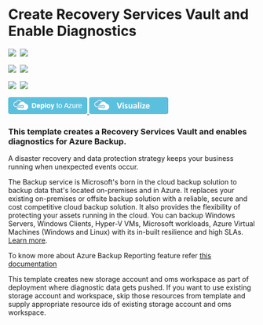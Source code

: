 # Create Recovery Services Vault and Enable Diagnostics

<IMG SRC="https://azbotstorage.blob.core.windows.net/badges/101-recovery-services-create-vault-enable-diagnostics/PublicLastTestDate.svg" />&nbsp;
<IMG SRC="https://azbotstorage.blob.core.windows.net/badges/101-recovery-services-create-vault-enable-diagnostics/PublicDeployment.svg" />&nbsp;

<IMG SRC="https://azbotstorage.blob.core.windows.net/badges/101-recovery-services-create-vault-enable-diagnostics/FairfaxLastTestDate.svg" />&nbsp;
<IMG SRC="https://azbotstorage.blob.core.windows.net/badges/101-recovery-services-create-vault-enable-diagnostics/FairfaxDeployment.svg" />&nbsp;

<IMG SRC="https://azbotstorage.blob.core.windows.net/badges/101-recovery-services-create-vault-enable-diagnostics/BestPracticeResult.svg" />&nbsp;
<IMG SRC="https://azbotstorage.blob.core.windows.net/badges/101-recovery-services-create-vault-enable-diagnostics/CredScanResult.svg" />&nbsp;

<a href="https://portal.azure.com/#create/Microsoft.Template/uri/https%3A%2F%2Fraw.githubusercontent.com%2FAzure%2Fazure-quickstart-templates%2Fmaster%2F101-recovery-services-create-vault-enable-diagnostics%2Fazuredeploy.json" target="_blank">
    <img src="https://raw.githubusercontent.com/Azure/azure-quickstart-templates/master/1-CONTRIBUTION-GUIDE/images/deploytoazure.png"/>
</a>
<a href="http://armviz.io/#/?load=https%3A%2F%2Fraw.githubusercontent.com%2FAzure%2Fazure-quickstart-templates%2Fmaster%2F101-recovery-services-create-vault-enable-diagnostics%2Fazuredeploy.json" target="_blank">
    <img src="https://raw.githubusercontent.com/Azure/azure-quickstart-templates/master/1-CONTRIBUTION-GUIDE/images/visualizebutton.png"/>
</a>

### This template creates a Recovery Services Vault and enables diagnostics for Azure Backup.

A disaster recovery and data protection strategy keeps your business running when unexpected events occur.

The Backup service is Microsoft's born in the cloud backup solution to backup data that's located on-premises and in Azure. It replaces your existing on-premises or offsite backup solution with a reliable, secure and cost competitive cloud backup solution. It also provides the flexibility of protecting your assets running in the cloud. You can backup Windows Servers, Windows Clients, Hyper-V VMs, Microsoft workloads, Azure Virtual Machines (Windows and Linux) with its in-built resilience and high SLAs. [Learn more](http://aka.ms/backup-learn-more/).

To know more about Azure Backup Reporting feature refer [this documentation](https://docs.microsoft.com/en-us/azure/backup/backup-azure-configure-reports)

This template creates new storage account and oms workspace as part of deployment where diagnostic data gets pushed. If you want to use existing storage account and workspace, skip those resources from template and supply appropriate resource ids of existing storage account and oms workspace.
